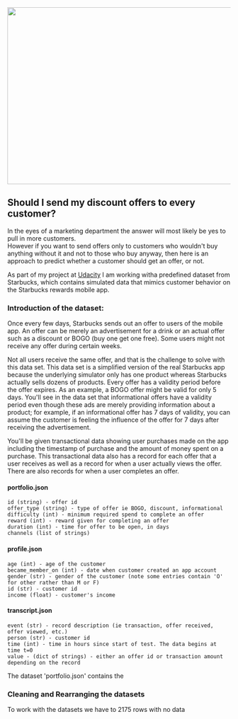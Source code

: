 <img src=https://user-images.githubusercontent.com/96918132/150175572-2937f3d3-8ec7-41dd-ba50-8ec1edb71da3.png width="600" height="400"/>

## Should I send my discount offers to every customer?

In the eyes of a marketing department the answer will most likely be yes to pull in more customers. <br>
However if you want to send offers only to customers who wouldn't buy anything without it and not 
to those who buy anyway, then here is an approach to predict whether a customer should get an offer, or not.

As part of my project at [Udacity](https://www.udacity.com/) I am working witha predefined dataset from Starbucks, which 
contains simulated data that mimics customer behavior on the Starbucks rewards mobile app.
### Introduction of the dataset:
Once every few days, Starbucks sends out an offer to users of the mobile app. An offer can be merely an advertisement for a drink or an actual offer such as a discount or BOGO (buy one get one free). Some users might not receive any offer during certain weeks.

Not all users receive the same offer, and that is the challenge to solve with this data set.
This data set is a simplified version of the real Starbucks app because the underlying simulator only has one product whereas Starbucks actually sells dozens of products. Every offer has a validity period before the offer expires. As an example, a BOGO offer might be valid for only 5 days. You'll see in the data set that informational offers have a validity period even though these ads are merely providing information about a product; for example, if an informational offer has 7 days of validity, you can assume the customer is feeling the influence of the offer for 7 days after receiving the advertisement.

You'll be given transactional data showing user purchases made on the app including the timestamp of purchase and the amount of money spent on a purchase. This transactional data also has a record for each offer that a user receives as well as a record for when a user actually views the offer. There are also records for when a user completes an offer. 
#### portfolio.json

    id (string) - offer id
    offer_type (string) - type of offer ie BOGO, discount, informational
    difficulty (int) - minimum required spend to complete an offer
    reward (int) - reward given for completing an offer
    duration (int) - time for offer to be open, in days
    channels (list of strings)

#### profile.json

    age (int) - age of the customer
    became_member_on (int) - date when customer created an app account
    gender (str) - gender of the customer (note some entries contain 'O' for other rather than M or F)
    id (str) - customer id
    income (float) - customer's income

#### transcript.json

    event (str) - record description (ie transaction, offer received, offer viewed, etc.)
    person (str) - customer id
    time (int) - time in hours since start of test. The data begins at time t=0
    value - (dict of strings) - either an offer id or transaction amount depending on the record

The dataset 'portfolio.json' contains the 

### Cleaning and Rearranging the datasets

To work with the datasets  we have to
2175 rows with no data





